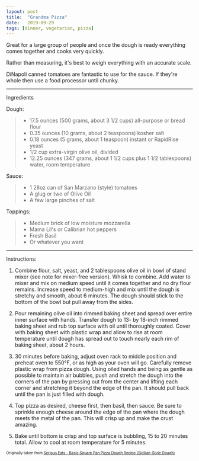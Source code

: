 ```yaml
---
layout: post
title:  "Grandma Pizza"
date:   2019-09-29
tags: [dinner, vegetarian, pizza]
---
```


Great for a large group of people and once the dough is ready everything comes together and cooks very quickly.

Rather than measuring, it's best to weigh everything with an accurate scale.

DiNapoli canned tomatoes are fantastic to use for the sauce. If they're whole then use a food processor until chunky.

---

Ingredients

Dough:

> * 17.5 ounces (500 grams, about 3 1/2 cups) all-purpose or bread flour
> * 0.35 ounces (10 grams, about 2 teaspoons) kosher salt
> * 0.18 ounces (5 grams, about 1 teaspoon) instant or RapidRise yeast
> * 1/2 cup extra-virgin olive oil, divided
> * 12.25 ounces (347 grams, about 1 1/2 cups plus 1 1/2 tablespoons) water, room temperature

Sauce:

> * 1 28oz can of San Marzano (style) tomatoes
> * A glug or two of Olive Oil
> * A few large pinches of salt

Toppings:

> * Medium brick of low moisture mozzarella
> * Mama Lil's or Calibrian hot peppers
> * Fresh Basil
> * Or whatever you want

---

Instructions:

1. Combine flour, salt, yeast, and 2 tablespoons olive oil in bowl of stand mixer (see note for mixer-free version). Whisk to combine. Add water to mixer and mix on medium speed until it comes together and no dry flour remains. Increase speed to medium-high and mix until the dough is stretchy and smooth, about 6 minutes. The dough should stick to the bottom of the bowl but pull away from the sides.

1. Pour remaining olive oil into rimmed baking sheet and spread over entire inner surface with hands. Transfer dough to 13- by 18-inch rimmed baking sheet and rub top surface with oil until thoroughly coated. Cover with baking sheet with plastic wrap and allow to rise at room temperature until dough has spread out to touch nearly each rim of baking sheet, about 2 hours.

1. 30 minutes before baking, adjust oven rack to middle position and preheat oven to 550°F, or as high as your oven will go. Carefully remove plastic wrap from pizza dough. Using oiled hands and being as gentle as possible to maintain air bubbles, push and stretch the dough into the corners of the pan by pressing out from the center and lifting each corner and stretching it beyond the edge of the pan. It should pull back until the pan is just filled with dough.

1. Top pizza as desired, cheese first, then basil, then sauce. Be sure to sprinkle enough cheese around the edge of the pan where the dough meets the metal of the pan. This will crisp up and make the crust amazing.

1. Bake until bottom is crisp and top surface is bubbling, 15 to 20 minutes total. Allow to cool at room temperature for 5 minutes.

<font size=1>Originally taken from <a href="https://www.seriouseats.com/recipes/2012/07/basic-square-pan-pizza-dough-recipe-sicilian-recipe.html">Serious Eats - Basic Square Pan Pizza Dough Recipe (Sicilian-Style Dough)</a>
